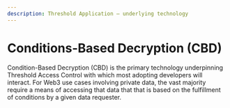 ```yaml
---
description: Threshold Application – underlying technology
---
```


# Conditions-Based Decryption (CBD)

Condition-Based Decryption (CBD) is the primary technology underpinning Threshold Access Control with which most adopting developers will interact. For Web3 use cases involving private data, the vast majority require a means of accessing that data that that is based on the fulfillment of conditions by a given data requester. &#x20;

